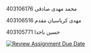 محمد مهدی صادقی 403106176

مهدی کرباسیان مقدم 403106516

حسین باخدا 403105771



[![Review Assignment Due Date](https://classroom.github.com/assets/deadline-readme-button-22041afd0340ce965d47ae6ef1cefeee28c7c493a6346c4f15d667ab976d596c.svg)](https://classroom.github.com/a/iDQJgb-p)
